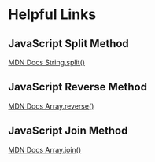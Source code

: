 # Helpful Links

## JavaScript Split Method
[MDN Docs String.split()](https://developer.mozilla.org/en-US/docs/Web/JavaScript/Reference/Global_Objects/String/split)

## JavaScript Reverse Method
[MDN Docs Array.reverse()](https://developer.mozilla.org/en-US/docs/Web/JavaScript/Reference/Global_Objects/Array/reverse)

## JavaScript Join Method
[MDN Docs Array.join()](https://developer.mozilla.org/en-US/docs/Web/JavaScript/Reference/Global_Objects/Array/join)

